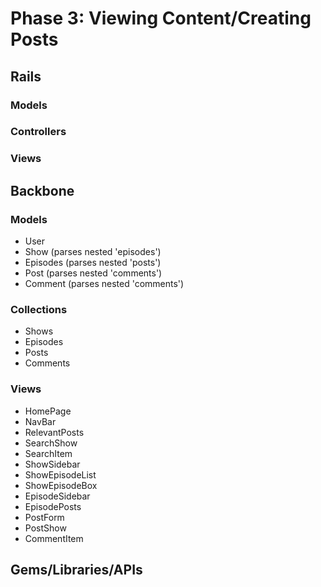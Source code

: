 # Phase 3: Viewing Content/Creating Posts

## Rails
### Models

### Controllers

### Views

## Backbone
### Models
* User
* Show (parses nested 'episodes')
* Episodes (parses nested 'posts')
* Post (parses nested 'comments')
* Comment (parses nested 'comments')

### Collections
* Shows
* Episodes
* Posts
* Comments

### Views

* HomePage
* NavBar
* RelevantPosts
* SearchShow
* SearchItem
* ShowSidebar
* ShowEpisodeList
* ShowEpisodeBox
* EpisodeSidebar
* EpisodePosts
* PostForm
* PostShow
* CommentItem

## Gems/Libraries/APIs
